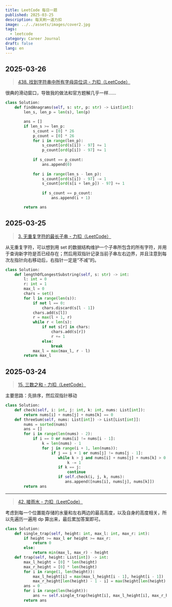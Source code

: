 ```yaml
---
title: LeetCode 每日一题
published: 2025-03-25
description: 每天刷一道力扣
image: ../../assets/images/cover2.jpg
tags:
  - leetcode
category: Career Journal
draft: false
lang: en
---
```

## 2025-03-26

> [438. 找到字符串中所有字母异位词 - 力扣（LeetCode）](https://leetcode.cn/problems/find-all-anagrams-in-a-string/description)

很典的滑动窗口，导致我的做法和官方题解几乎一样……

```python
class Solution:
    def findAnagrams(self, s: str, p: str) -> List[int]:
        len_s, len_p = len(s), len(p)

        ans = []
        if len_s >= len_p:
            s_count = [0] * 26
            p_count = [0] * 26
            for i in range(len_p):
                s_count[ord(s[i]) - 97] += 1
                p_count[ord(p[i]) - 97] += 1
    
            if s_count == p_count:
                ans.append(0)
    
            for i in range(len_s - len_p):
                s_count[ord(s[i]) - 97] -= 1
                s_count[ord(s[i + len_p]) - 97] += 1
                
                if s_count == p_count:
                    ans.append(i + 1)

        return ans    
```
## 2025-03-25

> [3. 无重复字符的最长子串 - 力扣（LeetCode）](https://leetcode.cn/problems/longest-substring-without-repeating-characters/)

从无重复字符，可以想到用 set 的数据结构维护一个子串所包含的所有字符，并用于查询新字符是否已经存在；然后用双指针记录当前子串左右边界，并且注意到每次左指针向右移动后，右指针一定是“不减”的。

```python
class Solution:
    def lengthOfLongestSubstring(self, s: str) -> int:
        l: int = 0
        r: int = 1
        max_l = 0
        chars = set()
        for l in range(len(s)):
            if not l == 0:
                chars.discard(s[l - 1])
            chars.add(s[l])
            r = max(l + 1, r)
            while r < len(s):
                if not s[r] in chars:
                    chars.add(s[r])
                    r += 1
                else:
                    break
            max_l = max(max_l, r - l)
        return max_l
```

## 2025-03-24

> [15. 三数之和 - 力扣（LeetCode）](https://leetcode.cn/problems/3sum/description/)

主要思路：先排序，然后双指针移动

```python
class Solution:
    def check(self, i: int, j: int, k: int, nums: List[int]):
        return nums[i] + nums[j] + nums[k] == 0
    def threeSum(self, nums: List[int]) -> List[List[int]]:
        nums = sorted(nums)
        ans = []
        for i in range(len(nums) - 2):
            if i == 0 or nums[i] != nums[i - 1]:
                k = len(nums) - 1
                for j in range(i + 1, len(nums)):
                    if j == i + 1 or nums[j] != nums[j - 1]:
                       while k > j and nums[i] + nums[j] + nums[k] > 0:
                           k -= 1
                       if k == j:
                           continue
                       if self.check(i, j, k, nums):
                          ans.append([nums[i], nums[j], nums[k]])
        return ans
```

---

> [42. 接雨水 - 力扣（LeetCode）](https://leetcode.cn/problems/trapping-rain-water/)

考虑到每一个位置能存储的水量和左右两边的最高高度，以及自身的高度相关，所以先遍历一遍用 dp 算出来，最后累加答案即可。

```python
class Solution:
    def single_trap(self, height: int, max_l: int, max_r: int):
        if height >= max_l or height >= max_r:
            return 0
        else:
            return min(max_l, max_r) - height
    def trap(self, height: List[int]) -> int:
        max_l_height = [0] * len(height)
        max_r_height = [0] * len(height)
        for i in range(1, len(height)):
            max_l_height[i] = max(max_l_height[i - 1], height[i - 1])
            max_r_height[len(height) - 1 - i] = max(height[len(height) - i], max_r_height[len(height) - i])
        ans = 0
        for i in range(len(height)):
            ans += self.single_trap(height[i], max_l_height[i], max_r_height[i])
        return ans
```
